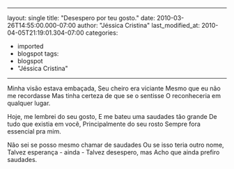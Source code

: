 
---
layout: single
title: "Desespero por teu gosto."
date: 2010-03-26T14:55:00.000-07:00
author: "Jéssica Cristina"
last_modified_at: 2010-04-05T21:19:01.304-07:00
categories:
  - imported
  - blogspot
tags:
  - blogspot
  - "Jéssica Cristina"
---

Minha visão estava embaçada,
Seu cheiro era viciante
Mesmo que eu  não me recordasse
Mas tinha certeza de que se o sentisse
O  reconheceria em qualquer lugar.

Hoje, me lembrei do seu gosto,
E  me bateu uma saudades tão grande
De tudo que existia em você,
Principalmente  do seu rosto
Sempre fora essencial pra mim.

Não sei se  posso mesmo chamar de saudades
Ou se isso teria outro nome,
Talvez  esperança - ainda -
Talvez desespero, mas
Acho que ainda  prefiro saudades.